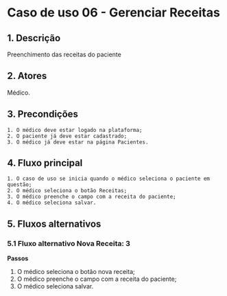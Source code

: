 # Caso de uso 06 - Gerenciar Receitas

## 1. Descrição

Preenchimento das receitas do paciente

## 2. Atores

Médico.

## 3. Precondições

	1. O médico deve estar logado na plataforma;
	2. O paciente já deve estar cadastrado;
	3. O médico já deve estar na página Pacientes.

## 4. Fluxo principal

    1. O caso de uso se inicia quando o médico seleciona o paciente em questão;
    2. O médico seleciona o botão Receitas;
    3. O médico preenche o campo com a receita do paciente;
    4. O médico seleciona salvar.


## 5. Fluxos alternativos

### 5.1 Fluxo alternativo Nova Receita: 3

**Passos** 
1. O médico seleciona o botão nova receita;
2. O médico preenche o campo com a receita do paciente;
3. O médico seleciona salvar.

